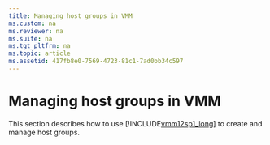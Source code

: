 ```yaml
---
title: Managing host groups in VMM
ms.custom: na
ms.reviewer: na
ms.suite: na
ms.tgt_pltfrm: na
ms.topic: article
ms.assetid: 417fb8e0-7569-4723-81c1-7ad0bb34c597
---
```

# Managing host groups in VMM
This section describes how to use [!INCLUDE[vmm12sp1_long](../../Token/vmm12sp1_long_md.md)] to create and manage host groups. 

